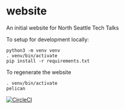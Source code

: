 # website
An initial website for North Seattle Tech Talks

To setup for development locally:

```
python3 -m venv venv
. venv/bin/activate
pip install -r requirements.txt
```

To regenerate the website
```
. venv/bin/activate
pelican
```
[![CircleCI](https://circleci.com/gh/bigTimeBrad/website.svg?style=svg)](https://circleci.com/gh/bigTimeBrad/website)